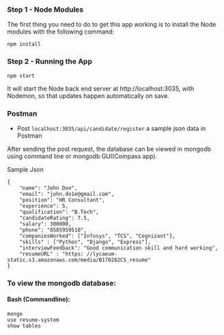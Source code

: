 ### Step 1 - Node Modules

The first thing you need to do to get this app working is to install the Node modules with the following command:

    npm install

### Step 2 - Running the App

    npm start

It will start the Node back end server at http://localhost:3035, with Nodemon, so that updates happen automatically on save. 

### Postman
- Post `localhost:3035/api/candidate/register` a sample json data in Postman

After sending the post request, the database can be viewed in mongodb using command line or mongodb GUI(Compass app).

Sample Json
```
{
	"name": "John Doe",
	"email": "john.do1e@gmail.com",
	"position": "HR Consultant",
	"experience": 5,
	"qualification": "B.Tech",
	"candidateRating": 7.5,
	"salary": 300000,
	"phone": "8585959510",
	"companiesWorked": ["Infosys", "TCS", "Cognizant"],
	"skills" : ["Python", "Django", "Express"],
	"interviewFeedback": "Good communication skill and hard working",
	"resumeURL" : "https: //lycaeum-static.s3.amazonaws.com/media/B170282CS_resume"
}
```

### To view the mongodb database:

#### Bash (Commandline):
`mongo`<br />
`use resume-system`<br />
`show tables`<br />
